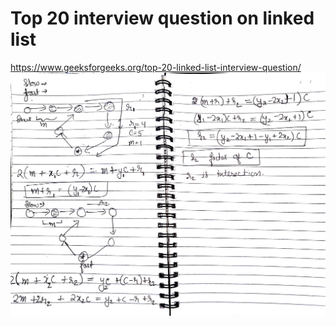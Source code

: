 # Top 20 interview question on linked list

https://www.geeksforgeeks.org/top-20-linked-list-interview-question/
![Leetcode graph](../resources/floyd_cycle_detection.jpg)